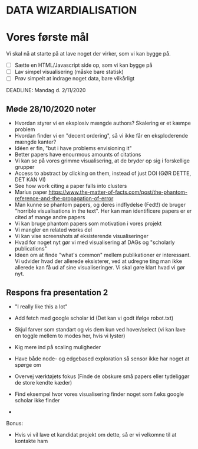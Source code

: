 # DATA WIZARDIALISATION

# Vores første mål
Vi skal nå at starte på at lave noget der virker, som vi kan bygge på. 

- [ ] Sætte en HTML/Javascript side op, som vi kan bygge på
- [ ] Lav simpel visualisering (måske bare statisk)
- [ ] Prøv simpelt at indrage noget data, bare vilkårligt

DEADLINE:
Mandag d. 2/11/2020


## Møde 28/10/2020 noter
- Hvordan styrer vi en eksplosiv mængde authors? Skalering er et kæmpe problem
- Hvordan finder vi en "decent ordering", så vi ikke får en eksploderende mængde kanter?
- Idéen er fin, "but i have problems envisioning it"
- Better papers have enourmous amounts of citations
- Vi kan se på vores grimme visualisering, at de bryder op sig i forskellige grupper
- Access to abstract by clicking on them, instead of just DOI (GØR DETTE, DET KAN VI)
- See how work citing a paper falls into clusters
- Marius paper https://www.the-matter-of-facts.com/post/the-phantom-reference-and-the-propagation-of-error
- Man kunne se phantom papers, og deres indflydelse (Fedt!) de bruger "horrible visualisations in the text". Her kan man identificere papers er er cited af mange andre papers 
- Vi kan bruge phantom papers som motivation i vores projekt
- Vi mangler en related works del
- Vi kan vise screenshots af eksisterende visualiseringer
- Hvad for noget nyt gør vi med visualisering af DAGs og "scholarly publications"
- Ideen om at finde "what's common" mellem publikationer er interessant. Vi udvider hvad der allerede eksisterer, ved at udregne ting man ikke allerede kan få ud af sine visualiseringer. Vi skal gøre klart hvad vi gør nyt.


## Respons fra presentation 2
- "I really like this a lot"
- Add fetch med google scholar id (Det kan vi godt ifølge robot.txt)
- Skjul farver som standart og vis dem kun ved hover/select (vi kan lave en toggle mellem to modes her, hvis vi lyster)
- Kig mere ind på scaling muligheder

- Have både node- og edgebased exploration så sensor ikke har noget at spørge om 

- Overvej værktøjets fokus (Finde de obskure små papers eller tydeliggør de store kendte kæder)

- Find eksempel hvor vores visualisering finder noget som f.eks google scholar ikke finder 
-


Bonus:
- Hvis vi vil lave et kandidat projekt om dette, så er vi velkomne til at kontakte ham